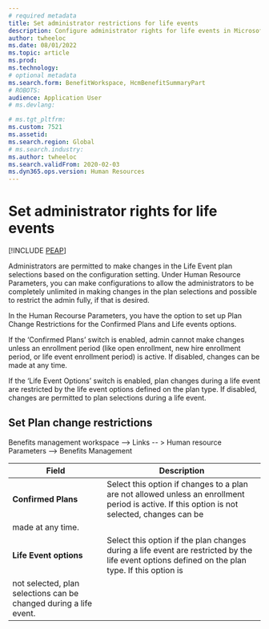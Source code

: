 ```yaml
---
# required metadata
title: Set administrator restrictions for life events
description: Configure administrator rights for life events in Microsoft Dynamics 365 Human Resources.
author: twheeloc
ms.date: 08/01/2022
ms.topic: article
ms.prod: 
ms.technology: 
# optional metadata
ms.search.form: BenefitWorkspace, HcmBenefitSummaryPart
# ROBOTS: 
audience: Application User
# ms.devlang: 

# ms.tgt_pltfrm: 
ms.custom: 7521
ms.assetid: 
ms.search.region: Global
# ms.search.industry: 
ms.author: twheeloc
ms.search.validFrom: 2020-02-03
ms.dyn365.ops.version: Human Resources
---
```


# Set administrator rights for life events


[!INCLUDE [PEAP](../includes/peap-2.md)]

Administrators are permitted to make changes in the Life Event plan selections based on the configuration setting. Under Human Resource Parameters, 
you can make configurations to allow the administrators to be completely unlimited in making changes in the plan selections and possible to restrict the admin fully, 
if that is desired.  

In the Human Recourse Parameters, you have the option to set up Plan Change Restrictions for the Confirmed Plans and Life events options.  

If the ‘Confirmed Plans’ switch is enabled, admin cannot make changes unless an enrollment period (like open enrollment, new hire enrollment period, or life event 
enrollment period) is active. If disabled, changes can be made at any time.  

If the ‘Life Event Options’ switch is enabled, plan changes during a life event are restricted by the life event options defined on the plan type. If disabled, 
changes are permitted to plan selections during a life event.  


## Set Plan change restrictions 

Benefits management workspace --> Links -- > Human resource Parameters --> Benefits Management 

| Field |  Description|
|-------|-------------|
|**Confirmed Plans**| Select this option if changes to a plan are not allowed unless an enrollment period is active. If this option is not selected, changes can be 
made at any time.|
|**Life Event options**|Select this option if the plan changes during a life event are restricted by the life event options defined on the plan type. If this option is 
not selected, plan selections can be changed during a life event.| 

 

